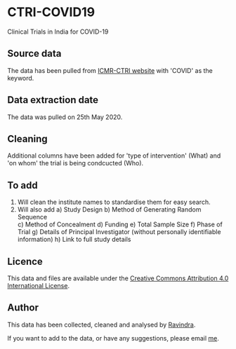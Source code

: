 # CTRI-COVID19
Clinical Trials in India for COVID-19

## Source data
The data has been pulled from [ICMR-CTRI website](Clinicaltrials/advsearch.php) with 'COVID' as the keyword.

## Data extraction date
The data was pulled on 25th May 2020. 

## Cleaning
Additional columns have been added for 'type of intervention' (What) and 'on whom' the trial is being condcucted (Who). 

## To add
1. Will clean the institute names to standardise them for easy search.
2. Will also add
   a) Study Design 
   b) Method of Generating Random Sequence  
   c) Method of Concealment
   d) Funding
   e) Total Sample Size 
   f) Phase of Trial
   g) Details of Principal Investigator (without personally identifiable information)
   h) Link to full study details

## Licence
This data and files are  available under the [Creative Commons Attribution 4.0 International License](https://creativecommons.org/licenses/by/4.0/).

## Author
This data has been collected, cleaned and analysed by [Ravindra](https://ravi.rajiniravi.com).

If you want to add to the data, or have any suggestions, please email [me](mailto:ravindra.ramavath@gmail.com).
